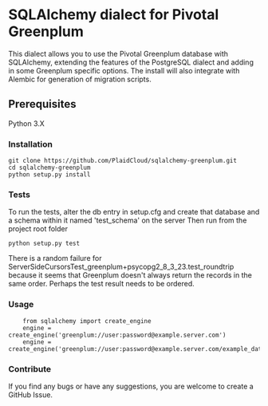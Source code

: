 # SQLAlchemy dialect for Pivotal Greenplum

This dialect allows you to use the Pivotal Greenplum database with SQLAlchemy, extending the features
of the PostgreSQL dialect and adding in some Greenplum specific options. The install will also integrate
with Alembic for generation of migration scripts.

## Prerequisites

Python 3.X

### Installation
```
git clone https://github.com/PlaidCloud/sqlalchemy-greenplum.git
cd sqlalchemy-greenplum
python setup.py install
```

### Tests

To run the tests, alter the db entry in setup.cfg and create that database and a schema within it named 'test_schema' on the server
Then run from the project root folder
```
python setup.py test
```

There is a random failure for ServerSideCursorsTest_greenplum+psycopg2_8_3_23.test_roundtrip because it seems 
that Greenplum doesn't always return the records in the same order. Perhaps the test result needs to be ordered.

### Usage
```
    from sqlalchemy import create_engine
    engine = create_engine('greenplum://user:password@example.server.com')
    engine = create_engine('greenplum://user:password@example.server.com/example_database')
```

### Contribute

If you find any bugs or have any suggestions, you are welcome to create a GitHub Issue.

